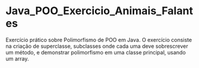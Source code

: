 # Java_POO_Exercicio_Animais_Falantes
Exercício prático sobre Polimorfismo de POO em Java. O exercício consiste na criação de superclasse,  subclasses onde cada uma deve sobrescrever um método, e demonstrar polimorfismo em uma classe principal, usando um array.
